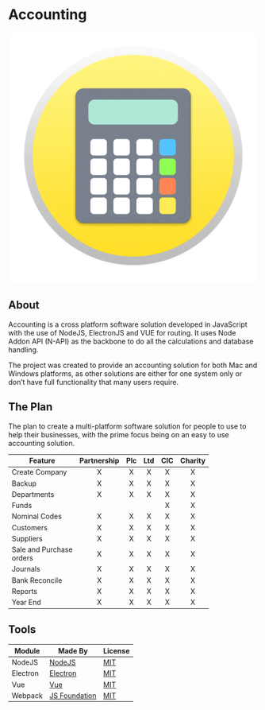 # Accounting
![Accounting Logo](https://github.com/nigeldouglass/Accounting/raw/master/icon.png)

## About

Accounting is a cross platform software solution developed in JavaScript with the use of NodeJS, ElectronJS and VUE for routing. It uses Node Addon API (N-API) as the backbone to do all the calculations and database handling.

The project was created to provide an accounting solution for both Mac and Windows platforms, as other solutions are either for one system only or don’t have full functionality that many users require.

## The Plan

The plan to create a multi-platform software solution for people to use to help their businesses, with the prime focus being on an easy to use accounting solution.

| Feature | Partnership| Plc | Ltd | CIC | Charity |
| --- | :---: | :---: | :---: | :---: | :---: |
| Create Company| X | X | X | X | X | 
| Backup | X | X | X | X | X |
| Departments | X |X| X | X | X |
| Funds |  |  |  | X | X |
| Nominal Codes | X | X | X | X | X |
| Customers | X | X | X | X | X |
| Suppliers | X | X | X | X | X |
| Sale and Purchase<br /> orders | X | X | X | X | X |
| Journals | X | X | X | X | X |
| Bank Reconcile | X | X | X | X | X |
| Reports | X | X | X | X | X |
| Year End | X | X | X | X | X |

## Tools

| Module | Made By | License |
| --- | --- | --- |
| NodeJS | [NodeJS](https://github.com/nodejs) |[MIT](https://github.com/nodejs/node/blob/master/LICENSE)|
| Electron | [Electron](https://github.com/electron) |[MIT](https://github.com/electron/electron/blob/master/LICENSE)|
| Vue | [Vue](https://github.com/vuejs) |[MIT](https://github.com/vuejs/vue/blob/dev/LICENSE)|
| Webpack | [JS Foundation](https://github.com/webpack) | [MIT](https://github.com/webpack/webpack/blob/master/LICENSE)
